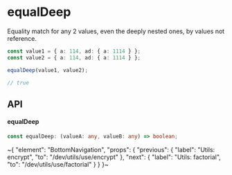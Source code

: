 
# equalDeep

Equality match for any 2 values, even the deeply nested ones, by values not reference.

```ts
const value1 = { a: 114, ad: { a: 1114 } };
const value2 = { a: 114, ad: { a: 1114 } };

equalDeep(value1, value2);

// true
```

## API

#### equalDeep

```ts
const equalDeep: (valueA: any, valueB: any) => boolean;
```


~{
  "element": "BottomNavigation",
  "props": {
    "previous": {
      "label": "Utils: encrypt",
      "to": "/dev/utils/use/encrypt"
    },
    "next": {
      "label": "Utils: factorial",
      "to": "/dev/utils/use/factorial"
    }
  }
}~
